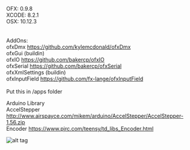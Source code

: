OFX: 0.9.8 <br/>
XCODE: 8.2.1 <br/>
OSX: 10.12.3 <br/>
<br/>
<br/>
AddOns:<br/>
ofxDmx https://github.com/kylemcdonald/ofxDmx <br/>
ofxGui (buildin) <br/>
ofxIO https://github.com/bakercp/ofxIO <br/>
ofxSerial https://github.com/bakercp/ofxSerial <br/>
ofxXmlSettings (buildin)<br/>
ofxInputField https://github.com/fx-lange/ofxInputField <br/>
<br/>
Put this in /apps folder<br/>


Arduino Library <br/>
AccelStepper http://www.airspayce.com/mikem/arduino/AccelStepper/AccelStepper-1.56.zip <br/>
Encoder
https://www.pjrc.com/teensy/td_libs_Encoder.html <br/>



![alt tag](https://github.com/kennyviperhk/P_Yoho/blob/master/Readme_Position.png?raw=true)
